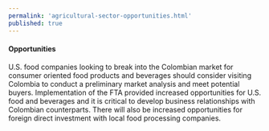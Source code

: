```yaml
--- 
permalink: 'agricultural-sector-opportunities.html' 
published: true 
---
```

<h4 id="agricultural-sector-opportunities">Opportunities</h4>

U.S. food companies looking to break into the Colombian market for consumer oriented food products and beverages should consider visiting Colombia to conduct a preliminary market analysis and meet potential buyers. Implementation of the FTA provided increased opportunities for U.S. food and beverages and it is critical to develop business relationships with Colombian counterparts. There will also be increased opportunities for foreign direct investment with local food processing companies.

